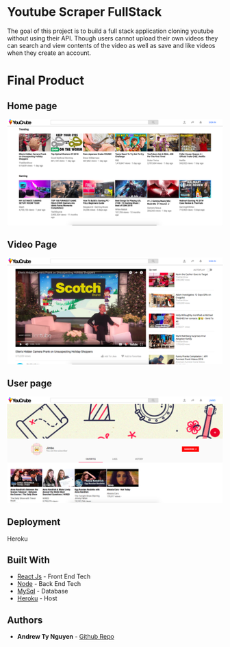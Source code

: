 # Youtube Scraper FullStack

The goal of this project is to build a full stack application cloning youtube without using their API.
Though users cannot upload their own videos they can search and view contents of the video as well as 
save and like videos when they create an account.

# Final Product
## Home page
![](./images/homepage.png)
## Video Page
![](./images/videopage.png)
## User page
![](./images/userpage.png)

## Deployment
Heroku
## Built With
* [React Js](https://reactjs.org/) - Front End Tech
* [Node](https://nodejs.org/en/) - Back End Tech
* [MySql](https://www.mysql.com/) - Database
* [Heroku](https://heroku.com) - Host


## Authors

* **Andrew Ty Nguyen** - [Github Repo](https://github.com/andyt-nguyen)
